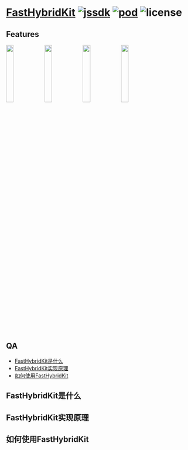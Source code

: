 # [FastHybridKit](http://361teach.com/2019/04/08/FastHybridKit/) [ ![jssdk](https://img.shields.io/badge/jssdk-0.0.1-green.svg)](http://mianshizhijia.oss-cn-hangzhou.aliyuncs.com/FastHybridKit/jssdk.js) [![pod](https://img.shields.io/badge/pod-1.6.1-brightgreen.svg)](https://cocoapods.org/) ![license](https://img.shields.io/badge/license-MIT-yellow.svg)

## Features

<div>
<img src="http://mianshizhijia.oss-cn-hangzhou.aliyuncs.com/resourse_image/nav.gif" width="20%"> 
  
<img src="http://mianshizhijia.oss-cn-hangzhou.aliyuncs.com/resourse_image/toNative.gif" width="20%">

<img src="http://mianshizhijia.oss-cn-hangzhou.aliyuncs.com/resourse_image/storage.gif" width="20%">

<img src="http://mianshizhijia.oss-cn-hangzhou.aliyuncs.com/resourse_image/other.gif" width="20%">
</div>

## QA
- [FastHybridKit是什么](#FastHybridKit是什么)
- [FastHybridKit实现原理](#FastHybridKit实现原理)
- [如何使用FastHybridKit](#如何使用FastHybridKit)

## FastHybridKit是什么

## FastHybridKit实现原理

## 如何使用FastHybridKit
